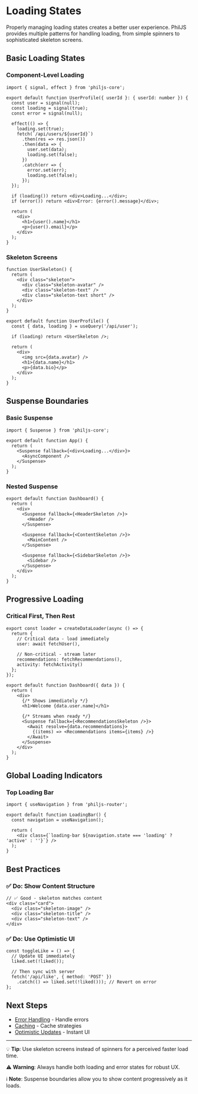 # Loading States

Properly managing loading states creates a better user experience. PhilJS provides multiple patterns for handling loading, from simple spinners to sophisticated skeleton screens.

## Basic Loading States

### Component-Level Loading

```tsx
import { signal, effect } from 'philjs-core';

export default function UserProfile({ userId }: { userId: number }) {
  const user = signal(null);
  const loading = signal(true);
  const error = signal(null);

  effect(() => {
    loading.set(true);
    fetch(`/api/users/${userId}`)
      .then(res => res.json())
      .then(data => {
        user.set(data);
        loading.set(false);
      })
      .catch(err => {
        error.set(err);
        loading.set(false);
      });
  });

  if (loading()) return <div>Loading...</div>;
  if (error()) return <div>Error: {error().message}</div>;

  return (
    <div>
      <h1>{user().name}</h1>
      <p>{user().email}</p>
    </div>
  );
}
```

### Skeleton Screens

```tsx
function UserSkeleton() {
  return (
    <div class="skeleton">
      <div class="skeleton-avatar" />
      <div class="skeleton-text" />
      <div class="skeleton-text short" />
    </div>
  );
}

export default function UserProfile() {
  const { data, loading } = useQuery('/api/user');

  if (loading) return <UserSkeleton />;

  return (
    <div>
      <img src={data.avatar} />
      <h1>{data.name}</h1>
      <p>{data.bio}</p>
    </div>
  );
}
```

## Suspense Boundaries

### Basic Suspense

```tsx
import { Suspense } from 'philjs-core';

export default function App() {
  return (
    <Suspense fallback={<div>Loading...</div>}>
      <AsyncComponent />
    </Suspense>
  );
}
```

### Nested Suspense

```tsx
export default function Dashboard() {
  return (
    <div>
      <Suspense fallback={<HeaderSkeleton />}>
        <Header />
      </Suspense>

      <Suspense fallback={<ContentSkeleton />}>
        <MainContent />
      </Suspense>

      <Suspense fallback={<SidebarSkeleton />}>
        <Sidebar />
      </Suspense>
    </div>
  );
}
```

## Progressive Loading

### Critical First, Then Rest

```tsx
export const loader = createDataLoader(async () => {
  return {
    // Critical data - load immediately
    user: await fetchUser(),

    // Non-critical - stream later
    recommendations: fetchRecommendations(),
    activity: fetchActivity()
  };
});

export default function Dashboard({ data }) {
  return (
    <div>
      {/* Shows immediately */}
      <h1>Welcome {data.user.name}</h1>

      {/* Streams when ready */}
      <Suspense fallback={<RecommendationsSkeleton />}>
        <Await resolve={data.recommendations}>
          {(items) => <Recommendations items={items} />}
        </Await>
      </Suspense>
    </div>
  );
}
```

## Global Loading Indicators

### Top Loading Bar

```tsx
import { useNavigation } from 'philjs-router';

export default function LoadingBar() {
  const navigation = useNavigation();

  return (
    <div class={`loading-bar ${navigation.state === 'loading' ? 'active' : ''}`} />
  );
}
```

## Best Practices

### ✅ Do: Show Content Structure

```tsx
// ✅ Good - skeleton matches content
<div class="card">
  <div class="skeleton-image" />
  <div class="skeleton-title" />
  <div class="skeleton-text" />
</div>
```

### ✅ Do: Use Optimistic UI

```tsx
const toggleLike = () => {
  // Update UI immediately
  liked.set(!liked());

  // Then sync with server
  fetch('/api/like', { method: 'POST' })
    .catch(() => liked.set(!liked())); // Revert on error
};
```

## Next Steps

- [Error Handling](/docs/data-fetching/error-handling.md) - Handle errors
- [Caching](/docs/data-fetching/caching.md) - Cache strategies
- [Optimistic Updates](/docs/data-fetching/optimistic-updates.md) - Instant UI

---

💡 **Tip**: Use skeleton screens instead of spinners for a perceived faster load time.

⚠️ **Warning**: Always handle both loading and error states for robust UX.

ℹ️ **Note**: Suspense boundaries allow you to show content progressively as it loads.
